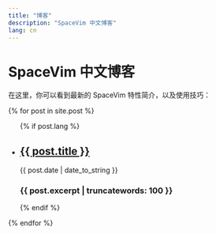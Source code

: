 ```yaml
---
title: "博客"
description: "SpaceVim 中文博客"
lang: cn
---
```


# SpaceVim 中文博客

在这里，你可以看到最新的 SpaceVim 特性简介，以及使用技巧：

{% for post in site.post %}
    <ul>
        {% if post.lang %}
            <li>
              <h2><a href="{{ post.url }}">{{ post.title }}</a></h2>
              <span class="post-date">{{ post.date | date_to_string }}</span>
              <h3>{{ post.excerpt | truncatewords: 100 }}</h3>
            </li>
        {% endif %}
    </ul>
{% endfor %}
